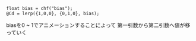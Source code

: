 ```
float bias = chf("bias");
@Cd = lerp({1,0,0}, {0,1,0}, bias);
```
biasを0 ~ 1でアニメーションすることによって
第一引数から第二引数へ値が移っていく
